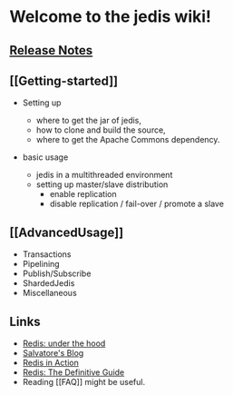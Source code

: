 # Welcome to the jedis wiki!

## [Release Notes](https://github.com/xetorthio/jedis/releases)

## [[Getting-started]]

* Setting up
    - where to get the jar of jedis,
    - how to clone and build the source, 
    - where to get the Apache Commons dependency.

* basic usage 
    - jedis in a multithreaded environment
    - setting up master/slave distribution 
        - enable replication
        - disable replication / fail-over / promote a slave
 

## [[AdvancedUsage]]

* Transactions
* Pipelining
* Publish/Subscribe
* ShardedJedis
* Miscellaneous

## Links

* [Redis: under the hood](http://pauladamsmith.com/articles/redis-under-the-hood.html)
* [Salvatore's Blog](http://antirez.com/)
* [Redis in Action](http://www.manning.com/carlson/)
* [Redis: The Definitive Guide](http://shop.oreilly.com/product/0636920014294.do)
* Reading [[FAQ]] might be useful.
